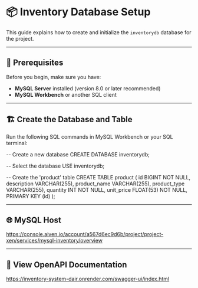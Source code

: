 # 📦 Inventory Database Setup

This guide explains how to create and initialize the `inventorydb` database for the project.

---

## 🧰 Prerequisites

Before you begin, make sure you have:
- **MySQL Server** installed (version 8.0 or later recommended)
- **MySQL Workbench** or another SQL client

---

## 🏗️ Create the Database and Table

Run the following SQL commands in MySQL Workbench or your SQL terminal:

-- Create a new database
CREATE DATABASE inventorydb;

-- Select the database
USE inventorydb;

-- Create the 'product' table
CREATE TABLE product (
id BIGINT NOT NULL,
description VARCHAR(255),
product_name VARCHAR(255),
product_type VARCHAR(255),
quantity INT NOT NULL,
unit_price FLOAT(53) NOT NULL,
PRIMARY KEY (id)
);

---

## 🌐 MySQL Host
https://console.aiven.io/account/a567d6ec9d6b/project/project-xen/services/mysql-inventory/overview

---

## 📖 View OpenAPI Documentation
https://inventory-system-dair.onrender.com/swagger-ui/index.html
